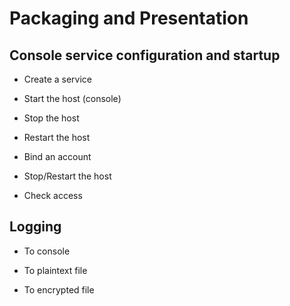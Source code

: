 # Packaging and Presentation

## Console service configuration and startup

* Create a service

* Start the host (console)

* Stop the host 

* Restart the host

* Bind an account

* Stop/Restart the host 

* Check access

## Logging

* To console

* To plaintext file

* To encrypted file